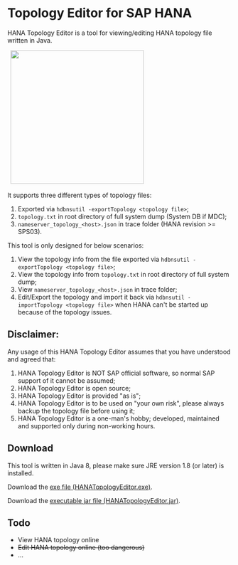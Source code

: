 # Topology Editor for SAP HANA

HANA Topology Editor is a tool for viewing/editing HANA topology file written in Java.

&ensp;<img src="https://github.com/ckyycc/HANATopologyEditor/blob/master/src/demo/small-demo.gif" width="300">

It supports three different types of topology files: 
1. Exported via `hdbnsutil -exportTopology <topology file>`;
2. `topology.txt` in root directory of full system dump (System DB if MDC);
3. `nameserver_topology_<host>.json` in trace folder (HANA revision >= SPS03).
  
This tool is only designed for below scenarios:
1. View the topology info from the file exported via `hdbnsutil -exportTopology <topology file>`;
2. View the topology info from `topology.txt` in root directory of full system dump;
3. View `nameserver_topology_<host>.json` in trace folder;
4. Edit/Export the topology and import it back via `hdbnsutil -importTopology <topology file>` when HANA can't be started up because of the topology issues.

## Disclaimer:

Any usage of this HANA Topology Editor assumes that you have understood and agreed that:

1. HANA Topology Editor is NOT SAP official software, so normal SAP support of it cannot be assumed;
2. HANA Topology Editor is open source;
3. HANA Topology Editor is provided "as is";
4. HANA Topology Editor is to be used on "your own risk", please always backup the topology file before using it;
5. HANA Topology Editor is a one-man's hobby; developed, maintained and supported only during non-working hours.

## Download

This tool is written in Java 8, please make sure JRE version 1.8 (or later) is installed.

Download the [exe file (HANATopologyEditor.exe)](https://github.com/ckyycc/hana-topology-editor/raw/master/HANATopologyEditor.exe).

Download the [executable jar file (HANATopologyEditor.jar)](https://github.com/ckyycc/hana-topology-editor/raw/master/HANATopologyEditor.jar).



## Todo
* View HANA topology online
* ~~Edit HANA topology online (too dangerous)~~
* ...
